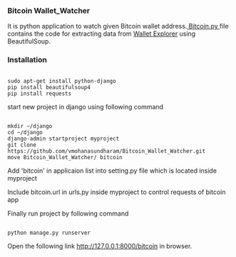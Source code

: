 <h3>Bitcoin Wallet_Watcher</h3>
<p>
It is python application to watch given Bitcoin wallet address.<a href="https://github.com/vmohanasundharam/Bitcoin_Wallet_Watcher/blob/master/bitcoin.py"> Bitcoin.py </a> file contains the code for extracting data from <a href="http://walletexplorer.com" >Wallet Explorer</a> using BeautifulSoup.
</p>

<h3>Installation</h3>
<pre class="code-pre "><code langs="">
sudo apt-get install python-django
pip install beautifulsoup4
pip install requests
</code></pre>
start new project in django using following command
<pre class="code-pre "><code langs="">
mkdir ~/django
cd ~/django
django-admin startproject myproject
git clone https://github.com/vmohanasundharam/Bitcoin_Wallet_Watcher.git
move Bitcoin_Wallet_Watcher/ bitcoin
</code></pre>

<p>
Add 'bitcoin' in applicaion list into setting.py file which is located inside myproject
</p>
<p>
Include bitcoin.url in urls.py inside myproject to control requests of bitcoin app
</p>
<p>
Finally run project by following command 
<pre class="code-pre "><code langs="">
python manage.py runserver
</code></pre>
</p>
<p>
Open the following link <a href="http://127.0.0.1:8000/bitcoin">http://127.0.0.1:8000/bitcoin</a> in browser.
<p>
